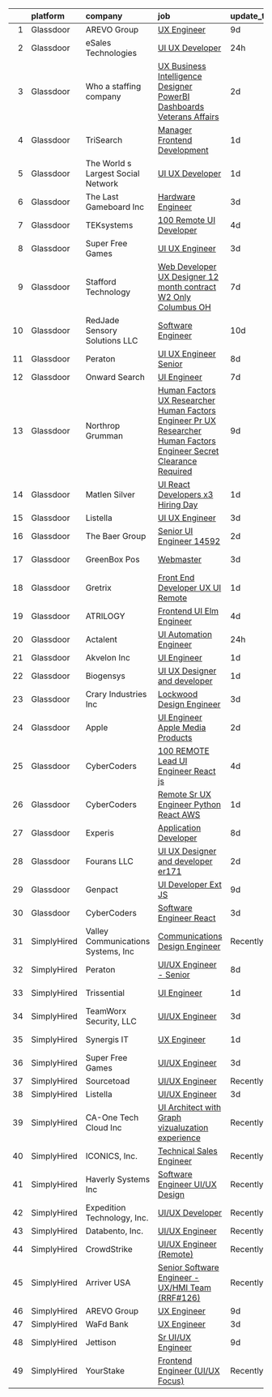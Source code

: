 

|    | platform    | company                            | job                                                                                                                                                                                                                                                                                                                                                                                                                                                                                                                                                                                                                                                                                                                                                                                                                                                                                                                                                                                                                                                                                                                                                                                                                                                                                                                                                                                                                                                                                         | update_time   | location             |
|---:|:------------|:-----------------------------------|:--------------------------------------------------------------------------------------------------------------------------------------------------------------------------------------------------------------------------------------------------------------------------------------------------------------------------------------------------------------------------------------------------------------------------------------------------------------------------------------------------------------------------------------------------------------------------------------------------------------------------------------------------------------------------------------------------------------------------------------------------------------------------------------------------------------------------------------------------------------------------------------------------------------------------------------------------------------------------------------------------------------------------------------------------------------------------------------------------------------------------------------------------------------------------------------------------------------------------------------------------------------------------------------------------------------------------------------------------------------------------------------------------------------------------------------------------------------------------------------------|:--------------|:---------------------|
|  1 | Glassdoor   | AREVO Group                        | [UX Engineer](https://www.glassdoor.com/partner/jobListing.htm?pos=103&ao=1110586&s=58&guid=00000181999faf73a72330ab7b1247f5&src=GD_JOB_AD&t=SR&vt=w&ea=1&cs=1_b5d5c941&cb=1656139788703&jobListingId=1007942179301&cpc=C63BD00756FD6F58&jrtk=3-0-1g6cpvc2mi6jg801-1g6cpvc37k268800-f54751631b2a6e8b--6NYlbfkN0BCLW45RZuRc772PykXY_iXs7CHdsEvuP3whbuRYvlLzUPBgski3_CRPHCklom68Ot8O373uMJRXjLHdOCPclxCsYJ6ld-PH4Hmj6Ckbi-1kcJ5ZtE6fDqfA79egWfNAmjiOhUviGXbirqvNtkCHBG75inozUXc3JMpAM7q4dQ2Vcf-p1PSWfDyn1EIPezATFxNAJwf-UFnMWsBg5xZdR5mFi6dbdm0uoomUkQht55nnp3ACb7nTsEVcPydFCnVMZEbNnVDdT_qaxo_yX7jkWNtkXEGWcIOrlgRPSC1K9lpYu6FAjLc-NZ6KXxxA5MD8wr2utXNi0lrVQdRqqr49DEE3GNZkiEP-7FUrzjs17i01tjRBdqT28J-NOBOIqpSQT2772m2v6BHWFNj2NJppxU7p9MldDxd1WZXzDsIf-4JBDCG3RV4QcELeg5Z5PsIBN2qWW-7OIRhxPm9YGycOmxPfzAJ-rfDG_Oovf1CrCDBxo_YT4vLdkXR)                                                                                                                                                                                                                                                                                                                                                                                                                                                                                                                                                                                                                                                      | 9d            | Remote               |
|  2 | Glassdoor   | eSales Technologies                | [UI   UX Developer](https://www.glassdoor.com/partner/jobListing.htm?pos=127&ao=1136043&s=58&guid=00000181999faf73a72330ab7b1247f5&src=GD_JOB_AD&t=SR&vt=w&cs=1_05eeb314&cb=1656139788706&jobListingId=1007962479991&jrtk=3-0-1g6cpvc2mi6jg801-1g6cpvc37k268800-9c1175c39b6e4d69-)                                                                                                                                                                                                                                                                                                                                                                                                                                                                                                                                                                                                                                                                                                                                                                                                                                                                                                                                                                                                                                                                                                                                                                                                          | 24h           | West Babylon, NY     |
|  3 | Glassdoor   | Who    a staffing company          | [UX Business Intelligence Designer  PowerBI Dashboards    Veterans Affairs](https://www.glassdoor.com/partner/jobListing.htm?pos=114&ao=1110586&s=58&guid=00000181999faf73a72330ab7b1247f5&src=GD_JOB_AD&t=SR&vt=w&ea=1&cs=1_703dcef7&cb=1656139788705&jobListingId=1007957371701&cpc=56C4EA4A1A191A49&jrtk=3-0-1g6cpvc2mi6jg801-1g6cpvc37k268800-acb55621a247932b--6NYlbfkN0D8qe4D8speIWsVRs46h0m7IsudPd75aHHMzmLGJRCPyG-QMcvsiuXB6iu7s5abUKo0jjGWnmE987aW6ZMO3r4LdCGmJYSn4tbTK9DkTgkDTU5-wS5OsX2UlY4yfNhQkUXfNNreZNj8NOnLqnzbXXdAmBWUbTZHPRa1DAYDqDO74tasTuMec7s68fTLMX_s5ZSecwxXy1WluFSIiZFhhHJcRzPNd0oudDR7H79QmxavozDK6n1ER51G7hvS1ARv2QtnD6UnNbBwQ4rPUXS7b8Pn1gI8hwXv6IC4UwU2fbkdki13TmQkm3MvZ3AD3jdoTN0uP0qCnbPYdcKEC-LSfDJWl_IeO7tycZSm5E7RV91ZpfF8UgalHbLiYjHyCw3iezu8SgNmrh9uD6rT2bkYl94MhzQ4YWaHXYRBweAdVEeVhPf6jPhmh3XG-yhL1atVBweYsQhQW_p_GRGmcwa6nTA_oFvG7fhgjQhDXHGEr-rviod3S2tCPbjqzNZ4YjPNrIMpq_QwMvVxVNN_21pY0yXL)                                                                                                                                                                                                                                                                                                                                                                                                                                                                                                                                                        | 2d            | Remote               |
|  4 | Glassdoor   | TriSearch                          | [Manager  Frontend Development](https://www.glassdoor.com/partner/jobListing.htm?pos=118&ao=1110586&s=58&guid=00000181999faf73a72330ab7b1247f5&src=GD_JOB_AD&t=SR&vt=w&ea=1&cs=1_fe0cdc3a&cb=1656139788705&jobListingId=1007959858509&cpc=56C4EA4A1A191A49&jrtk=3-0-1g6cpvc2mi6jg801-1g6cpvc37k268800-a1fa50e879d9f896--6NYlbfkN0DJ41dufiW9-_d3VmOZHcpuez4e0Bu4X9T9KlT8_BkKDTCpIQbqk84Vut8YIlTyJcPcAiikoBNzeO8L_b9f6pH6WfJ78LZ2GO_sGllNRrS9F4DHP01o5ZUvE_MxqtKM08toEprh6tUy-vyTBCXNNgRm_0UcriI1g14oYwCyelwx-cW68tqgAqcdNX1H2qZlSeBs6Po_Kf7SHYvbrX3Ls4zjzmSd4Yv1Ll1kgJO83wYDghq21fgNm67MFMTYAT2U4pNT_HFRN0B31Zpcu5XE7g1EPhLqY5NlcfG7UFcAXB9URbliW1pKvzFFR-nliZauqt2X0AkfCxTuVcRCv9HgwsKSiIbLLRM6aoj74PcZ7nqNmLYvw1UOs2RdP8X7TG8KMuAb6YQvVz3hWKAqmU9cgpnLfSX69RPm0JsfsWCV3oukEQh0MKDUc4JjYXDe5cSGSS5Q3GZCpyzeNXAhw8fZfMTFLR_ROXuB7BPMy2mHT8YsHLE8yWB3JzRncsX6NqjpVygSrdtVhdWR02-rnjCdwyC43yVBx7GClQk%3D)                                                                                                                                                                                                                                                                                                                                                                                                                                                                                                                                                                                      | 1d            | Boston, MA           |
|  5 | Glassdoor   | The World s Largest Social Network | [UI UX Developer](https://www.glassdoor.com/partner/jobListing.htm?pos=117&ao=1110586&s=58&guid=00000181999faf73a72330ab7b1247f5&src=GD_JOB_AD&t=SR&vt=w&cs=1_3aa305eb&cb=1656139788705&jobListingId=1007960787071&cpc=6FC5BA77C9A4CD78&jrtk=3-0-1g6cpvc2mi6jg801-1g6cpvc37k268800-5e6791735e55bea7--6NYlbfkN0DSgjPPcnEdvoK3uuxfISLALE6pB1FR7YSHOr_tSg5_QGIhoz_2VqUepdcKLBLI_zSv1E6KEaDrCrmGpuchWb05KZ5bQ3JdIQpOtOJgawt7uok76pdUcYfV6Wng9UVdg__jAb0TZABmZT3KbiGJFG81ubQeG9RZz_Xd25zwzEv-md_99CHaOSBm6J8RmleSUhUjlhqp6QT6fqPqB2XYfQGfIB7mGRNGc4wbGhy7Ady1fqsZMBXKhi8_lXZDpiMnndPGLq84EmxkGcRhQYEOjcfAumS4iglYFM_T0RTN0MhIkpZo61hV6CY84RoAD0uBE0hOVI4KUSvoLcc6c82WhSqG_RXPBdoi6ILaL_CZSWov-dh2wQEgP19vZ1jwseYvT_MMw4VEmg3054l-tGiD1tJPJflCYmBsRmb1ejVWm4vLuWshUCLI2f8e4OhwiMTi9f3vi4cYdTvF2xtJLpQd3FCLe_RlVZNRMroEEB9Xt8iJ4WVOJdZwHu7oOn0-73MR0MxRrSk5KrUakIa-ohzS--5VweNIUNhVPSzAUO_ZYmK0QziJwyorVD1Abcz9tuIsC5QlsTfMMNGHy3xdINClBT64)                                                                                                                                                                                                                                                                                                                                                                                                                                                                                                                                                       | 1d            | San Francisco, CA    |
|  6 | Glassdoor   | The Last Gameboard  Inc            | [Hardware Engineer](https://www.glassdoor.com/partner/jobListing.htm?pos=102&ao=1110586&s=58&guid=00000181999faf73a72330ab7b1247f5&src=GD_JOB_AD&t=SR&vt=w&ea=1&cs=1_2b339028&cb=1656139788703&jobListingId=1007954522624&cpc=5075878B7C32FFAE&jrtk=3-0-1g6cpvc2mi6jg801-1g6cpvc37k268800-bf49d28a02e06eca--6NYlbfkN0BGpP9LFcH8FYrSqdMQ_sbA8n6iz_ssLchivVmj0HhFnJl_cdkapzIYb113VxxHtVYb9EPtdIMbyZFUJOyNk-Tz0KQR0wiydnM4SROfceT7Eb-1AdfGZDwevHydZpNceK3XevnipRPbxT1mkMcbMrdTgDO7duMFOpkdO9juvpON-cb6hWXZEwSfIEYQn60e64wM3qKy3ZAKVijHQtdaBNqQGPz2t7vE4SrWDtxkBs_BI1_2S39xF8YEcTtE4SvV0elhpk9us6DHfALzVmM1D1_66LenZ2JI9cfVxK5mM_3qif1Q1DbrPFmpV2AnZxO0OlNhhJEIFGSigGXNxh2weemVCMU_Txt7GW5Xdqh5OG4YyC0J7jkHY3d0pTqC5q2Cr_UuKTPPLfXu7XxmQerMHIZKoACgSZSjniH1SICQkZy5jS8kUWtFxO9GSFhJlbandNCKVcj6twoWIxfD9KtztVwxbamP5z0htl4XZJgLOw7rWOCUT_i7f5lZyrZA3GwHXBc%3D)                                                                                                                                                                                                                                                                                                                                                                                                                                                                                                                                                                                                                                  | 3d            | Denver, CO           |
|  7 | Glassdoor   | TEKsystems                         | [100  Remote UI Developer](https://www.glassdoor.com/partner/jobListing.htm?pos=116&ao=1110586&s=58&guid=00000181999faf73a72330ab7b1247f5&src=GD_JOB_AD&t=SR&vt=w&cs=1_0fb022ec&cb=1656139788705&jobListingId=1007953178062&cpc=AC285F3A3ECA6BB0&jrtk=3-0-1g6cpvc2mi6jg801-1g6cpvc37k268800-d3956c46580d6977--6NYlbfkN0AuKz8EBO1xHDEL7V2YF9xF3dC_I9B9i-Zw2Jh8clPMK9BxhHDJszxSyW718EipT5P2MyPDlS-4k0k6GEHyNj7NkJW8zZj93Iq-Cx0BoQ0nKgYq-8fHSWfboDjtmjf9AhZS9oM6IrcdNIERSN6UW6E7rEns8ORMnZte4ZYa4j6j8VCywIRfp0A2FKHVQ9AQnRJX3YZWqxLd2evFLYelTHBRpXgoFnYUg3SP7AFCtIwWDc5QkiK9Bn9ntsGhIkYnhVlBStEnpK6ThELpSHCoThy5NMYiTt1YUQ8BIGeUC0ctoqmP1fZEfWYRpDnzAiHzJisUP4Yq5adi6zskTHkteYLLclKjyNhjobi3BdOG8SzCSVz06LKTskD6muygXr-b6Jw4Lvo9W5kpvMmPLz9-zlCYw_djGnR8SFTcJlPUM-p5rT-Tjq_i2Vr79JKwuQrozsv7LDE5y6UGSmyfpiczAuXj5YIG5BqX0LxHVvvgqz8X7Uxs37DQVo8ffpaxIyiQV-67Y6jUb7d6o_pDtTLWlzT4C1OFRSn8M1R4XW8kHCFwtTbh4fVvBNsaf4EJ26IDVMOd1RnT1uJlacuHKkIxG-Qzatjszv2CQR3rUBXdzCsDCEFTK-dpM86LneW0kJBAKtbChZgIkai1rNuYlgvs2weptrPV1_V5o2L5ZyabbFt0TEV7xd_-3G4xXp7USnKh64q04uZfQ4yGFAqKoBYxieEy_7zAYqQbO9XspMZ1OKu8OAdHQjU0T4wci2YFo2KLVpMyuvJ3ddN64f_ZPT7dNlQY0Yj-LXQCaGVgVuOmrK3OdFO0HjaeyPvQxa76jqW1wJiqR1DDcyAJa71HsBW2gZzq25On39ySS7aKq_Oma5oKG8kZ1AcHMn_fGi-jcSVWvSOtnZ1DBCuNH-fTzdHIqL56zq9ZigUVNLBDKlExYzX1F_eoeqQAEufza4GaE9xDSC8%3D)                                                                                                                                                                | 4d            | Atlanta, GA          |
|  8 | Glassdoor   | Super Free Games                   | [UI UX Engineer](https://www.glassdoor.com/partner/jobListing.htm?pos=130&ao=1136043&s=58&guid=00000181999faf73a72330ab7b1247f5&src=GD_JOB_AD&t=SR&vt=w&ea=1&cs=1_81722de4&cb=1656139788706&jobListingId=1007954251191&jrtk=3-0-1g6cpvc2mi6jg801-1g6cpvc37k268800-1991ac47419063c1-)                                                                                                                                                                                                                                                                                                                                                                                                                                                                                                                                                                                                                                                                                                                                                                                                                                                                                                                                                                                                                                                                                                                                                                                                        | 3d            | Remote               |
|  9 | Glassdoor   | Stafford Technology                | [Web Developer UX Designer   12 month contract   W2 Only   Columbus  OH](https://www.glassdoor.com/partner/jobListing.htm?pos=126&ao=1110586&s=58&guid=00000181999faf73a72330ab7b1247f5&src=GD_JOB_AD&t=SR&vt=w&ea=1&cs=1_4f648dfe&cb=1656139788706&jobListingId=1007947347179&cpc=2CAED5C921A5F994&jrtk=3-0-1g6cpvc2mi6jg801-1g6cpvc37k268800-ad225fb9070cb046--6NYlbfkN0Dh8yKYC7BtZqCs9O06EjIceWgqnuO8KhgnlZL1JbrNEHyUzea-VWsO4AwzTdDq9ocuSSmR5orjb0rWfU3ZPzwpzRs3eLVZ1ZHqSlfoeBekfIjeJXTG4uqnCLvRs18qXdKPSiP8Osofw6x0SWwg12xs1q0gTIyDAc0Rtha24pU4Sr292HBQvPbSQK8euQq6z0HkzHjoWNaAqZca2BbYy8BdP9dybJqtVIHOtEseLXqvU4oC-TMkEPskqbrZD91wEDTAck7iarePyL1Vj87TsmffSsTHMVT2opyh8PsxvfmSsFnYCbcbjR9LLFZ65lp_PZhEALIn9P1pBaKEaWL86QCvEuuKJ1qJoxsPoDapDLmf7DqLxrkkDQuUHPSdvtgj5Z1J1lr6WY17Qy7a1eoeFFX0smUsWE1XiVh2oi1jbBHRazcuxvLRRwK72o2Xpq2XC0b1PDK2GI6aQtFsXITrLlOkQ6itwPMfX7cictujVqzpr7S1JkLBVHjoxXuvCh58Dg5xXDpKdNnCzI4mI_31zAAHPMXUdCsnBqS58GaCOA5oFO1sDe5stunwvVE6PoZZoZw%3D)                                                                                                                                                                                                                                                                                                                                                                                                                                                                                                             | 7d            | Remote               |
| 10 | Glassdoor   | RedJade Sensory Solutions  LLC     | [Software Engineer](https://www.glassdoor.com/partner/jobListing.htm?pos=104&ao=1110586&s=58&guid=00000181999faf73a72330ab7b1247f5&src=GD_JOB_AD&t=SR&vt=w&ea=1&cs=1_6a0f5048&cb=1656139788703&jobListingId=1007940012844&cpc=03F67E1B243A1AE3&jrtk=3-0-1g6cpvc2mi6jg801-1g6cpvc37k268800-ebd8988f13aed324--6NYlbfkN0DAwgduWqBP7ymGN-lTADpinz2i-23XbRAyg5ywqS-MDZOH5KRN50EgVrZfwGqx__GYtQ-eHfIM16gOEyyCo3w45I6KzREmUKQpVK5sYiy3z9BXS2GILvgnQUNgmZqmUSEEqPgHORyQDmVZE9COO6aB9beHStZZPZHdZiJ-Kdy_v2GNvhdutA0B1eyQOnvpRbe5e9-KqLtj9RGPEkSrtQdXnGfDpfxZtYJkQv8aV6_6v4sGD7tPHRIwTF__yJdI90rI7k0kWIhneribIORAbLc0mwVxgXvf--1a2BUAlM5n3xOZy7OTN0rfLmEO1HvP1wsk7vAPvho6O-mcK3-g1J5Gxg7uK88L87bSwWF_foFQNBXdUCxyKOUFojka1aaNXWCvZkdB6jB0Y03zmL2RR7I683smsQ6ml4vMAh7caxQgYWJ9_GMrEDpxBCe_WjiQJolBQntw7YqCGoSZWZ9DFMRWZEKeJ3QDrXHNt7k6y-1Fp9DS9XCnYVIFL34IPUWDLbs%3D)                                                                                                                                                                                                                                                                                                                                                                                                                                                                                                                                                                                                                                  | 10d           | Remote               |
| 11 | Glassdoor   | Peraton                            | [UI UX Engineer   Senior](https://www.glassdoor.com/partner/jobListing.htm?pos=107&ao=1110586&s=58&guid=00000181999faf73a72330ab7b1247f5&src=GD_JOB_AD&t=SR&vt=w&cs=1_4817b81e&cb=1656139788703&jobListingId=1007945587156&cpc=56C4EA4A1A191A49&jrtk=3-0-1g6cpvc2mi6jg801-1g6cpvc37k268800-b3b12cbbf5df54ba--6NYlbfkN0Cx7R8OmodZU4Ze4hnUhR0Myw3_voyDLMHXumN7ynSuTrXceT3foN28OOGtcbbQ_76rWAv0VeuF0OLMv9U30nE_PGWKGg2oNOCAS_vwwSb0Umxfnp0fFyStGdsbdPYI_mb1QgmHgW4UM3bg75cUUXEbYaljH21qzvUVzVnKwk4dTCCqdEuG0g3Scbi4pGzZlOBIzyVEfMowVCfhDAeMGtm0D-GUhUQHh_dcpcpbxZu9LvGdagbv_z-9iWpG8BqNJYJF40hQpqPNf8yEKpnrEAthtcYW676Nqb9asY-IukdPBMKnB-Pc1dNzVgY3Av_BXm-_yF9VfpvueGJMpXEnrU8I3WdePh6o0SKlMOGTtpI-ptM_eSioIInboVQA6v3rulcjg-lIrlwncdWvqnWVk6wxyDqu2rgnq-MKmoWVSrkLV2u1TEhDIprY7xZ-wvmOkSr4CANVl7eTQ6TwEjncHaiZ4D06AEGgLcs0GII_HG_U7tT_6eZitlPufGejqdGAcY9MxeE_tTu41S0rkil2_nXp-j4_PV4gecA8jO0Rr1ZyjiqL9vUgS5yiBFTVfP83lq-WAyGydnfMMxs8OwXB5-OnzgNoIWOO5a2wuseS1u9VTHm2n2YRkTLEvGENrHxwp1XBrILP0kay9VMzdu-xhqcv3R8peVCQWNp0pUwFh2YqdVYosXsdZpMGIpHSI1Uqcj9sKjktJrzyCOx3h3_yXCeP3FNg0TkJBt0AhJz0ejqXMwuh_VlmJX5mjqs0hjg61Y0-rF3SfCfisIzfwVQZyCrSQ2T3EzDyNqZXsk8HA8IVoZSZBxifJpVJKM2whqttY_Aoaqge8ypGKiRokrtH5JU7nv0VQEJ-Ohpe3yZ7PKmRTUoJinJDeo0yzbR17_hDqoblspKdSEaf1XuJtvYko452GmGq1wPS8wSHGPRlhvJNsjJEFPzvTAmBDsXvVgNUvHvZeqKZlxmtwHHH90_HQTHwB8N9o3LvK_M7Z2M6N_gE7aaQFpvgBUXHgVSw_Tva9qMGg0F3m_6feH3UGHstuaCWWZkl_gLefPTDzVazvpRVd0g6X1ae0mZwlza-kPzOXXDgXN76duT9HPedaNbbr8-kjvAI1THVg44%3D) | 8d            | Chantilly, VA        |
| 12 | Glassdoor   | Onward Search                      | [UI Engineer](https://www.glassdoor.com/partner/jobListing.htm?pos=113&ao=1110586&s=58&guid=00000181999faf73a72330ab7b1247f5&src=GD_JOB_AD&t=SR&vt=w&ea=1&cs=1_c642e7b5&cb=1656139788705&jobListingId=1007946854771&cpc=0FE1F5EA2BC84A01&jrtk=3-0-1g6cpvc2mi6jg801-1g6cpvc37k268800-5fa01e1ebd6f0cf1--6NYlbfkN0B7YoEZZ2QAGDyEGGmBPAUWSHc1Mt3sMCn9FehKcWA3w5p4dGJxWifpoAJCu3xk6ZhsDfYtr4NNs_B8oMw7smWQNUE3uIJC2h3n00cs1kIP5XBHjDRdA87-ly0WsFmMExPmPsOyc5a6A9GqhoWcyQXQZIBLP5pYvNheJixunOrDT8MdJ2j3nb6CZe8BYBiCNUkyJhLf6o3nWv0V4cTcqTP2rBXh8U7gv5jbGz8eFHi8bnAneo1-jeMGg8v8dsHaaOVaCH0GC1_du8C5w1v_zW5J7Qup4i4lms6mTAGjZXF8H6axzG_PcX3HS2EFYR1Tg7tUoTx4KYV_9zANJtQLWJxjgZyfLGA12SU6QIEgzqwW1TseLBFVzS2VSC8uhwUAtbgBiRsa7xM5mVRTzvl9apYWIC-EywopLHNB4t26vEvzjazWD6mvR9sVYasm1MazuV6d9mCL4FAFc3JNIyxv9CK6itLD-iacfQr3brUnmSM_v593--dl8b7sem6Jv1Kraf1lpfwwbOi3Z6AvJZio1UkuRT-JvZ_gvwpJ2zuQIeKfBZfTUFOMK3auheqYUwVgbIpG-1ODKYUSnhfKi78Y-LL_MJDXaGwz0pEAKFvElYwQA9wpwffftFS7LQdqVmxq26xNdi3zqFzFymlZdaURIAVQDPB0Ajo7g7TEUDPm4ro7UmZJueEmivfZs2XM9hBFn770RR3ErIkDEL3Q0h102SqV1fHakv-LkiSAloeu_tnLHBZaI6dwaJe8Rd-zbWH1POkaWecLL3eJWpnezcRYQiGF8xM4o4AkpzrQYReVIQrcTFDKDM9sjl8Ys52u9ecwrYkbG5Ci3CKm47y8T-iYHD2eGnBz5-1NjZ7UOQKVOf1CNVlv035qtxKDHfPPztMt4A9g3T6CQC--xu2pj018Am6EwOdZbyPtMxhzLELF0_BcuEZkduJUnlfj4gB6IccNx_1pgsibCb-CZWyjbuE7qCt2vDXEAk9O7ksZ2w5I7WM2OdKyc_qabzf7)                                                                                                                      | 7d            | Novato, CA           |
| 13 | Glassdoor   | Northrop Grumman                   | [Human Factors UX Researcher Human Factors Engineer Pr  UX Researcher  Human Factors Engineer   Secret Clearance Required](https://www.glassdoor.com/partner/jobListing.htm?pos=106&ao=1110586&s=58&guid=00000181999faf73a72330ab7b1247f5&src=GD_JOB_AD&t=SR&vt=w&cs=1_86150477&cb=1656139788703&jobListingId=1007942616692&cpc=C891152315FA1AD8&jrtk=3-0-1g6cpvc2mi6jg801-1g6cpvc37k268800-721d2e0f1317ecde--6NYlbfkN0DPf8Tf_oakpB62WadId2dzQiWExtALTi0lpCM--zHBL1trAzPQuAwgyDf_-NiZch1TyInWfYoN3MkdLf5djz_0mKXbI0vVGkmhzoHHtO-E6pWK8oavNt_T5Alb3A_Rpmvn39Q1YwNp8OMI4RWKB2z0TIVyQhIPlanjorSXWzmROsBBJFu2DqDS9-fKA688ZJ2FTDc-7oLqD0qa41jFE-uoVE2bfLjOL3XbIATjSHj4-H2aoXn3Hx7dfWI9szgvmmQLBfKzruGHnA_OmMuLypiregahixxPDpwxSSl2MSXji5pccoCmmkd3OiZW2B4ahhoaUJh245cyel18On0aHSDrPV9lPfLXHo2g7Ox_IwWS2y82SqMA4mc66x9lTTG03ueKbuYSbx1Y6hCrwi3zr1pRw366fU4NGdt891_PiLwjnaRBJtPHr93HeOm7BIUX3MbjvH3sNxehlDJLvMzRK7rl1mJlJUQCGGKQUBvCqJU8T2HN5av3AfMuwXkAvZOjlKOA-pDCiu7wiiFl9NBvOomjtshlDWukgJhlyE-uZBCdEz0hnIX5KZ2EbPdU5tTkCbFYFbgXfrJwkCqtkj0_RNA-S5UFLQG6LU4yOeoebuk1UlRT5AfXHYIZrwnXBjsEbd5hDjqkTaQH5gBV-t6SzY1hiKv3RFM39K_pLrR9fje5HqOQ9dVblBbOynVDCoc4E8YInec8_fIs35lQopow0L9W-dxXjuWElnWvUQuC_4aVAuhnS7xOdOzaBGFZU9ypp8JXDeD-Dz_80_5OPMN3LaBYUxPuh1G8wMk_YvYAXTIPmOOXyk9IczzGXq2wjXHwUw5v9bUXT0Wc5diNYvUKKOnnzBSwqCjCe2Wg-yTNx0e3HQiaRI9Ik1b9Q0GtO0f-4I5WDhYiYxqfsknDYiHDlmcPWFwDIudj_5z0ab8yVThcYVGGFYNYz0l4mdkx2kVZ_SDUiFSnl6g9JA%3D%3D)                                                  | 9d            | Colorado Springs, CO |
| 14 | Glassdoor   | Matlen Silver                      | [UI React Developers x3  Hiring Day ](https://www.glassdoor.com/partner/jobListing.htm?pos=125&ao=1110586&s=58&guid=00000181999faf73a72330ab7b1247f5&src=GD_JOB_AD&t=SR&vt=w&ea=1&cs=1_a4bc4a88&cb=1656139788706&jobListingId=1007960203218&cpc=F41FEAB56D215062&jrtk=3-0-1g6cpvc2mi6jg801-1g6cpvc37k268800-1713322fb1d40ac2--6NYlbfkN0ADTliTSg4K3aDxe8vkHVVj5ml6bx8ND6Ab8oliGx3AtQak9O875La2bFZ7Jqdg5u0J0QlsCl-d1KAlSwWtDHD2PbK65uGdRtZKAuNQdvIe-LS4xyd5cOMPbYRr9X4xhINMVFIgxdiGByvX4NGWyJhrXqbFTj9gO266TkjHsJL-KZViUjLvA9ADds2rfkEC9nO7zVLoAgXkPtFczXYxb4qTaF1ZQVQ22plVoToyaJuy00ShpTpG3ZDJEcobDWOhp78aGfXpnLg_j9xDDI7P9BeHRQ6Z1YGPJApUOfF_BAJY7QidtaJomyI8Bg_sjAFFWZGtmlY1kRdMopRoWWPtIUVZvWvTOeHn8BitJ3PT8aU5Hxbg5qgsuwsGxcgKu3rNvC3KuH_1Ia2CTmR-nejxAsg83f1ShL5T8lOM1lJqV1hlOQ26gsg9XGIiXecpoWGeFWxGCykvBI_iRKV_Qo5M1U2CjfVbYgsFfrTpwhsVwKxHDA%3D%3D)                                                                                                                                                                                                                                                                                                                                                                                                                                                                                                                                                                                                                                  | 1d            | Jersey City, NJ      |
| 15 | Glassdoor   | Listella                           | [UI UX Engineer](https://www.glassdoor.com/partner/jobListing.htm?pos=129&ao=1136043&s=58&guid=00000181999faf73a72330ab7b1247f5&src=GD_JOB_AD&t=SR&vt=w&ea=1&cs=1_037b6066&cb=1656139788706&jobListingId=1007954100291&jrtk=3-0-1g6cpvc2mi6jg801-1g6cpvc37k268800-451c47ae134496f4-)                                                                                                                                                                                                                                                                                                                                                                                                                                                                                                                                                                                                                                                                                                                                                                                                                                                                                                                                                                                                                                                                                                                                                                                                        | 3d            | Remote               |
| 16 | Glassdoor   | The Baer Group                     | [Senior UI Engineer  14592 ](https://www.glassdoor.com/partner/jobListing.htm?pos=115&ao=1110586&s=58&guid=00000181999faf73a72330ab7b1247f5&src=GD_JOB_AD&t=SR&vt=w&ea=1&cs=1_bb17b30d&cb=1656139788705&jobListingId=1007957144122&cpc=84DBBAA61F05C438&jrtk=3-0-1g6cpvc2mi6jg801-1g6cpvc37k268800-a9eab81796000950--6NYlbfkN0Bt5MV-4xXS8zaIXZMKz7C0LI8b87Ny-sAw4rWOw86c5Y8QIxS30JBMF8PH07VTg94dRsPfIQJB9VwLyfjBQ0WV6g4E8xEJHzYPQhvCwLfT6bGCnVbr1_hJqi1nbE67BBDPOr3qu6Gwr9vozo2RSfj5uCLFnCDRaqua3Ew2V6j-W6BVLC-BAfD9UEXCGXhYc1mDsQvIJ4zSMSnfTrg0Au_rXMzg10iIDEC5oQd_t8Zlku8wYMWpGu7L6vPnqeRIXQTwiX4BH9ZRzO60F5KNCDlm-EqA8gojh_dKnPEsa9iW020xn5QO1vQBIrj1dmXSQf9VvmBwZ2kgVoWEs0cTZ7862H6yrmKey-Sy6THz6G8bAoWMdFDrxfODU2_Ph43gtYVRRICaaOFVSKq5F6342cqCWOkPVlcnxC8xBGBqtqtUuVbzh3BLvDIvYtoN_tMMhDi5mQOMx-3GEZtvsJgPyCClXzsXRa0yRInQKqL_Dq_OSUh8_ouwyVGwWIIvbBaLFYCFiJV0-4WlZA%3D%3D)                                                                                                                                                                                                                                                                                                                                                                                                                                                                                                                                                                                                           | 2d            | Bellevue, WA         |
| 17 | Glassdoor   | GreenBox Pos                       | [Webmaster](https://www.glassdoor.com/partner/jobListing.htm?pos=105&ao=1110586&s=58&guid=00000181999faf73a72330ab7b1247f5&src=GD_JOB_AD&t=SR&vt=w&ea=1&cs=1_9110a7fc&cb=1656139788704&jobListingId=1007955756107&cpc=3E251C7E648E8D76&jrtk=3-0-1g6cpvc2mi6jg801-1g6cpvc37k268800-a2da692f11462334--6NYlbfkN0BHIfC1zsKGIu0R3teaIu8liT7fbRNLaQeDQfcPJweUK7RAcvx5cHrvpMXX9bQFKi5nUuxlA1xRAwNNN9UTlKJwFRfFD7iCXEYIuG3PleknMw9OAaRA6MG3lCp6-JPv0Xwz7KHbZwn2Dc3b3R3cN7ir_k-2aCOh_8HiC1HJw_WqgI8mOKzZF5BrpRqeFEz0GwaiD88gCA07M3XkJvncXjKZvz80S_knh7ofpBHamIhoYC_KI3krCvFYkEPLU8MMsoLtI8LRaPB2h_ylQyVKBRe2MxUvxbSBd6B4ZkDyUkPWugj4KmOvCBmIwpqOtdAN2bCM-EUVzkGz2OLYgAj7vgWn5wTBleuvyK1uevo1XDCRiRAXRq0ED7l6n4Zj2rYFiHRYqhsxjdAOB0uWDjb9B2JIWx1urctxmoCtNX1UEUfA8YDqn-wYpY8W0_jYM-rdtFRc6Esuoe1UjmNrUQ11dQHOhsH3Am17jtbOcaAva-7OKc81liDaF3xu3If_2wId47SMchxwEpE8mw%3D%3D)                                                                                                                                                                                                                                                                                                                                                                                                                                                                                                                                                                                                                            | 3d            | San Diego, CA        |
| 18 | Glassdoor   | Gretrix                            | [Front End Developer  UX UI   Remote ](https://www.glassdoor.com/partner/jobListing.htm?pos=128&ao=1136043&s=58&guid=00000181999faf73a72330ab7b1247f5&src=GD_JOB_AD&t=SR&vt=w&ea=1&cs=1_00497007&cb=1656139788706&jobListingId=1007960324853&jrtk=3-0-1g6cpvc2mi6jg801-1g6cpvc37k268800-78c18ce8e2e31c6f-)                                                                                                                                                                                                                                                                                                                                                                                                                                                                                                                                                                                                                                                                                                                                                                                                                                                                                                                                                                                                                                                                                                                                                                                  | 1d            | Remote               |
| 19 | Glassdoor   | ATRILOGY                           | [Frontend   UI Elm Engineer](https://www.glassdoor.com/partner/jobListing.htm?pos=111&ao=1110586&s=58&guid=00000181999faf73a72330ab7b1247f5&src=GD_JOB_AD&t=SR&vt=w&ea=1&cs=1_3fc2e6a5&cb=1656139788704&jobListingId=1007951974151&cpc=A65DF3A704A48F9B&jrtk=3-0-1g6cpvc2mi6jg801-1g6cpvc37k268800-68a92fa90fcbb848--6NYlbfkN0Coaqwr41TC2LgejnR7Utnytr6GYvK_E0y3WIq7ZdLRae9o-QpJIESlqP3qGLJFeU5dqe6N4gMCbDR-n3pXvhT98Mgxod8UQAAqLWEQreMdixZW2B1RD6nfE-sLKercspbsywCsncoq0A22johr5wHrPfrvYirmkD7Z-IhZUBpg9n0XvkQQuqYKp6cIBLnCcSx8OW9pp0LX3cPQGjNW490pwhEdMd5yD35OjetIgYOgo34PkRNJkWKZQJc0mTPnD5mglkG7H-98ce4-cLndGpQ4pTuRFmnS0nIVMS_gP1krLHPPl0UXXOUvmnJwl_PWCOCbyKTKCs-qMyQaDECh7cKRtK7vwV4DAOMOhBhqXAqy93wNhnSpRN3L7di7B0INKALm97L0TkMuBrScObxOmo4bJi0SLJOagYG3pCrUNlYalydtLLZy-S5C_gmCNX0xkb7vlA1ut9oec42mIMgIyfWD907HIz-_buCtv7ffSULuXoyukXee-58Ko-aEpUF63PFkInqrSCgVBw%3D%3D)                                                                                                                                                                                                                                                                                                                                                                                                                                                                                                                                                                                                           | 4d            | Remote               |
| 20 | Glassdoor   | Actalent                           | [UI Automation Engineer](https://www.glassdoor.com/partner/jobListing.htm?pos=121&ao=1110586&s=58&guid=00000181999faf73a72330ab7b1247f5&src=GD_JOB_AD&t=SR&vt=w&ea=1&cs=1_a78365d7&cb=1656139788706&jobListingId=1007962498278&cpc=6FC5BA77C9A4CD78&jrtk=3-0-1g6cpvc2mi6jg801-1g6cpvc37k268800-7118b0d5e5bb314d--6NYlbfkN0ChYVx_I3yfZ_JDY3EFoivtqvi_stwnZ_kRt8Dowt_l_d1ydueao4NE-oUleRJ4yhiq1pgcfWZEWPvJoamdXp4lKrHzuLYE6lTLDGbCDp1AnM2XKgwRCN8KzMoGzUzcbNxglQxYOP59BRmTVXVx2UwUku7gJEt6HcSWmx-gqO0KvqkMv2N49ILlMnwSGQtRTzo4TYusiD96TmvNcFxrZCEyDitCSDvdwLrEPq-KwQ2EoinRmIHD0K_c04rmoL6msd8FAZoQomWUl4AqwdglCWqZ-0U4NL-2YOTVSOvYn0-pQlh_XUDqV7EjlE0FZNjNUOk6QVshsTECJkM4S_-BzNonoBLKTDo_MuWz20QwcnbpWZ3K4JiKdqUDQHmnytcAtHyiPdjhjkwkcp2-VEyl5-flRBAQjueFHjYlS-AOIrwkXjD3Wbl0u64sMCSCbqYUx8s7YQzDk2Vn4LcIdBPDbdweglLPJsKBHSYKFE9dO-gZvn4H5cGcMxWkIHStk-7niHM1VNrCzo2mMq0cVG6vIBW2Qkx3MFdgnYPPasXl5eg_kJ5t4A0m_4Mf8_D0Kj0f1QQfzI_-Cv8WnuJ_J0lWIUYBWX50YPgW-aRGYjC4jsin1iv0O611vpbDGaNmcvibxhEKW-ySn4ZIEAj8_ZLmYF6fXogUQYYqXGfXB_63_dxPhdFgprYjUpkPQP60U1X-XlVjsBZpgloo_yb41WXnvGthMvRzkfIZUg_Zcc98AfJIb-s5vh7IDC5NJacp9d0ANznAwMKvVXYCIukP7Cqc5iyukhGpuuiIsxIA93BkLzrlgfjugJRh-fVU2pdeNbMXi30icyc9I6FH-xksTuho-RnouYWEuFSHmiQEm8ZKFMNapEqPB_rlUc7e9Ezf_XDRomxL79z0wh0nEmaRSCFOhxIIZt7bEGGiuUdZb_95zEao0FhtnidRPxi-_SmiWljS2ke7xZDWhCYngZ9zW0V-f91jcWBGOkfErCsdiEmIqG7j_Q%3D%3D)                                                                                                               | 24h           | Seattle, WA          |
| 21 | Glassdoor   | Akvelon  Inc                       | [UI Engineer](https://www.glassdoor.com/partner/jobListing.htm?pos=108&ao=1110586&s=58&guid=00000181999faf73a72330ab7b1247f5&src=GD_JOB_AD&t=SR&vt=w&ea=1&cs=1_be4edb49&cb=1656139788704&jobListingId=1007960259212&cpc=BAEB662971763A76&jrtk=3-0-1g6cpvc2mi6jg801-1g6cpvc37k268800-0981bcddb94b184e--6NYlbfkN0BedaSJ74Gjs1g2m8qO5X9JEW7GLVUAx6MMatG1vm1iFVLNiTBPRd8hr9ivCSpY-YW8SaUQPmy7mU4qbEDhfBxC4hS2lOupzHrsygZszcD9jJA0OmK1SobszIzYr3aVvLMOgJoT_IorkqOR4X1a2LtyfKAJ_hX_N0xm0PoUgcvk3L_nt1aad4ZCsCsof4lesM8Ur3U3b4du0O9Q3xLoWlhuHFkAu-suM6q4PHzQCYH5qEOq2DIoFe5_6vmLY3s7NxSZlbtnTvpPq-0QHSBbCmyUd0lSO8g0buk3TKRsE4mM9gtbxVIRX3D9glIjYuKjyQDkfQkkw11VWxCu7WYOa2-IDLmsFMIdTYyGgmktrODjZPMePnX1wUVrwzv6javn4p-ClpXY8CrcNAxE72tzCc8PEWY_ZR5HbpGrB53zzgMN7OcmMpsA1lDkopPsFAprC6s4Qp3h4K9VM0wwCq3DFGg6Cp7q0Ky6g2xq7Kqva3J_2ccxgO9SCclvtqnvnqWTSSgGPF7WF082zaLokO5E1yuD)                                                                                                                                                                                                                                                                                                                                                                                                                                                                                                                                                                                                                      | 1d            | Remote               |
| 22 | Glassdoor   | Biogensys                          | [UI UX Designer and developer](https://www.glassdoor.com/partner/jobListing.htm?pos=122&ao=1110586&s=58&guid=00000181999faf73a72330ab7b1247f5&src=GD_JOB_AD&t=SR&vt=w&ea=1&cs=1_fc2339d3&cb=1656139788706&jobListingId=1007959179383&cpc=AC285F3A3ECA6BB0&jrtk=3-0-1g6cpvc2mi6jg801-1g6cpvc37k268800-03fdf95fe59b52af--6NYlbfkN0ALcONX9zP3vzsQVyXitmxRLy8VCeRuNMOvRPshq8lKaH6v3p3LVJfTTZzCjMRNFpb9JKIiw3EMl9vaTy_hb68u6vBYeejMfr7mXpRWnxYHEA-W_uNRuh3BuoLX4Fb8B7TQ8kqKHonYsx8ToCEPoJqzLfvFraWHW0L9oDp9XbgYCdfu91PeZtNxrrbcs5g1-ajea4CtwjuhEooHZ-F6Av5WXnS2gks_0sW4p_KdMgCC0GeqS2YubSpyym82mhl4Gx9rYyCtuRv0RmvVQTmMBOe2tjp6vii1Mm5lzcZHFaaISRyrSpOEB2NxJgcSytEYEA1iW3nD5rLVXjBPrfxd_FvyJMsceiSs3hFd2R2johiLXSst3E5L8Q6LXdYfaprz9Z4hs1DC6rNzC9bUVedoK6ddpeuKImVUWYNNf59lzlZbdAOc7rW1T3DH-BQ-1A8OkJtlgDQUXhEMFUTb6zp86yMEKW3yroUNw-WcZ_33kE6sd4Meq23OFRwwxd93Fn8eisTW8CZgjcDxWg%3D%3D)                                                                                                                                                                                                                                                                                                                                                                                                                                                                                                                                                                                                         | 1d            | Phoenix, AZ          |
| 23 | Glassdoor   | Crary Industries  Inc              | [Lockwood Design Engineer](https://www.glassdoor.com/partner/jobListing.htm?pos=101&ao=1110586&s=58&guid=00000181999faf73a72330ab7b1247f5&src=GD_JOB_AD&t=SR&vt=w&ea=1&cs=1_8e0cd5eb&cb=1656139788703&jobListingId=1007954759314&cpc=3DB2029097D57E23&jrtk=3-0-1g6cpvc2mi6jg801-1g6cpvc37k268800-b04df847eabbfbac--6NYlbfkN0BZXPBYoVZt2x2RqoJGUttoEj6wngG6cqZ0Ew1EB9qgHq1kYLtroFPmUSagXF-C2MlWf-AmqZrjfwKbnxonx7hIlD1hqVfHS05CeDi-CCHo4bbWc3-iZdbtjxbKcnM6QfLafLm8ItIXwuC9fRNmyC3clYHIRrSSp-pXd-Ic77C1DINDXBVh-F5V4H0fbbqhOko5Bl2VgG3iABSjEvJKqtHRepF76KVG8rY3xxLEfeH-ttOv8fIiYgtlstfVGHorKbCvne3hBUrEtEgs-Bu28ayHJjxnO87R_KIXCxqTCCTC5ac90iTDzQAWg2l5O5ArpDI1XIa61IPDxetZ8oUn36fKtNuacoidv5oeALwH7bPlnCrkc0QNSD33u_C6BIqppp1ayzw0S1dzx9fX6XPL3t9FsbmF9IStWEEYfuCL3kIgjANux4TLHPLqUa1CC_5Fmy75Qac-d_NqEBYERSsvki0ySEhJ6ERhhz04KeAWI471ZIav1rkaxQ2Zn0j3gn_QHtHtPmj0f1OMsg%3D%3D)                                                                                                                                                                                                                                                                                                                                                                                                                                                                                                                                                                                                             | 3d            | West Fargo, ND       |
| 24 | Glassdoor   | Apple                              | [UI Engineer  Apple Media Products](https://www.glassdoor.com/partner/jobListing.htm?pos=110&ao=1110586&s=58&guid=00000181999faf73a72330ab7b1247f5&src=GD_JOB_AD&t=SR&vt=w&cs=1_645477a2&cb=1656139788704&jobListingId=1007958038015&cpc=F41FEAB56D215062&jrtk=3-0-1g6cpvc2mi6jg801-1g6cpvc37k268800-8a0b664032cadb1c--6NYlbfkN0BvKrLyj5gPmtZO9T8euul8TCxuuKNOtzRJOomxnwSEodTz2Bc-sPZlFpP0h5lDivovpfvqOxTLWHU9I2qb_-gDvf3LctaM9XozobUmQRjXF6f63jcxG5I8xS-venhMX2NcyikjYLIjvJ4YI5wvFezBQX45jEeeXmzpKsAxdR7CIeGEZKmHBCsbM4GE6Qu-X2tSdhP9TGHWYfbokbsBrEhwQiyV_f8ng0urFShuPilXcekEep8gloS_Ho1KIliTrUY6Nge9cBjdmwS8IDANOf2LDDxXSOOsqOB_rv4SXSjEXvlnQuaCufCGoX_zXXNaeQQYtDAFJUxVoUE71J9LD5HNY8SPZ4QXRoYzBP0Opwx1PX4HH0DGTJxPUNyIKS6LEEYGoNufJQUc6yax3w68vHrxHYRGSCXBBeRLBDuu7sW55zn1TLjfvGRuNe1iPm4DO1YBzcA50oKD-HLV5Sb1lq1QV7DGaNv-o1kQ-uo2Z1WyE-pLLs9wf0hHVcZy8Iv1t8GHNr1krSKNBaLVzpGz47KM4kyT2C3z5ocGlZZgeWXeT90bNPopx7EzK6ANrpkADfxkfGYbcctBXvwHHFrEAGT2v3tgqFBsRYkaqRS16as2x-HEMCS5_cUYcs_vkEFQdVk-Wz5ovqtv_j0H2dxX9hNaca36Km6qfIzi8-_CaoPYzhBMEmf94wVXEDEtiUTp-eLJKORiCd2OcGeYnAH10pu1eCA2pGak4RCPI6H-_Z3KdTlL3XIZ4C9A0E5jLt-kLyhkuQBraCJ4JU1RYeBTzhJGj26v7n-eynv1xvlUlAVKr7XxIHZsYeZQCpsGoP3J9SmoLvq1kT9FPUPYcr7EAFaYaNqO_0cWbHrJxEGFv59kRQ0EoIoVHj8LDB5kI9ciuPL9VDXTOqPbSuJO8Y8nINs72MpGsmZawp_zKfHSd5q7ZkM5hbSfNUvjtLNPi2Esytlsv9bmxdSA_Gg1CI1wLbcN)                                                                                                                                     | 2d            | New York, NY         |
| 25 | Glassdoor   | CyberCoders                        | [100  REMOTE   Lead UI Engineer React js ](https://www.glassdoor.com/partner/jobListing.htm?pos=119&ao=1110586&s=58&guid=00000181999faf73a72330ab7b1247f5&src=GD_JOB_AD&t=SR&vt=w&ea=1&cs=1_ef69639a&cb=1656139788705&jobListingId=1007951482859&cpc=47CFDC01B3F81FAC&jrtk=3-0-1g6cpvc2mi6jg801-1g6cpvc37k268800-e9ed8daa5c2450b5--6NYlbfkN0CpFJQzrgRR8WqXWK1qKKEqALWJw739KlKqr2H-MSI4eoBlI4EFrmor2FYZMP3muM02F11t3FVaQLo8lr-HSABWaSb9-Dea0oQqZ0CqYXpC4EFQ0fwA8bE9xg_RjW_uga0vHDs7SiJPPsSkEeZoRStERTzFqxj2B0YfcWvbeXOPM5Ivk2vxbtIy_hW3WLQH68Hb-CJkRhn-GR6KZEPLOjD2_pFXrRaQSQ2PxzN1eTmW74AnJlO1HZDudJdhfsNXLVtjdmFbqinywjzKty9_h-rUpvwsjXI10z6pdoUCLd22wtQ18sf2IK1FJ_frDcwX6nQQH29y3U6dXbgd2ZO5u5lAAuPZ5T87Rl1Wdkj0MzqAq9cyv9FA962Cn-g9UCon_Mror9eDo78la5RtoLz6vZrX9hIB-WNp5_fk0Gi-YPho8Nzqd0rlHVij5eL5K2nokJvCwnEGHVxc9HOU-x3ztxF_ODewDJKNBOBwrAXZLldpFflsfgH39AlZkVLTDzjk-qT-4ATDbEbAJwGNQWNy3w1aiVZYWC536KOWw9nlLlMoLkYv9HDoGSp9uyleb_ugqsUWwCNT0Z2jWPzaVwLsq_BW2bySykKfQH6Py7LD4uhpJ2g_EcmoQqUTcGisp-rIhYItB5J5JtpUqeJMo6S-91TjmPFu-r5YN3Df_9-Xm7XAZRadh49CtDU33IcgSyVhl4Hwn5H3va8xPEJ5cKDRcxVxyAZMuXyeXpgIuZooVtY1Xx7wJm2XRAvQSWlDM97FDipjfAdSLP7BFDDPJxHQSZSgh0TeXSb2mUaMDLvQba03c5637u02XG6tVrjSbLN-JsFpRm6llBM7utRTOcl_u0oIa8LM2n5VmVd1abKWbu-a0tqBStWuhaMtDUIqJOHhEN97uHcQAUDKNUqx6IOCUWzORlcF-G4W5Mqf_4kv4LPWshV5PPteNehBg922PVwiPAqjVfqwZuXSModHCl7jE_un_moURvADYZ3Tpxcq4nDu0g%3D%3D)                                                                                             | 4d            | Orlando, FL          |
| 26 | Glassdoor   | CyberCoders                        | [Remote  Sr  UX Engineer  Python  React  AWS](https://www.glassdoor.com/partner/jobListing.htm?pos=120&ao=1110586&s=58&guid=00000181999faf73a72330ab7b1247f5&src=GD_JOB_AD&t=SR&vt=w&ea=1&cs=1_b3b692d9&cb=1656139788706&jobListingId=1007959229766&cpc=47CFDC01B3F81FAC&jrtk=3-0-1g6cpvc2mi6jg801-1g6cpvc37k268800-f8624a50a3dda92d--6NYlbfkN0CpFJQzrgRR8WqXWK1qKKEqALWJw739KlKqr2H-MSI4eoBlI4EFrmor2FYZMP3muM02pn49ktwmwRRlmlhWiDFcrjgVA1Lwdnv04X9sTIy8HRg1le8P4XlPB6vSKer5oHa4qKoA0yV1ewbmLYA0X6jaQK2v5pyd7zaSgCmGSjrZSNkyWeal8ZkZygj_A9EUy-zsMupBeUmYfZDHO3o5XEMWPbG9wZhmqBmtcP-Wl2Sp8IDoFdAWGjZObeNvWfepDk21i20lqQjJPnBd_hVbF79MjDvJjy7fgHRWLoE2Q2w2GouDZWjuO7p2v4me_nXKAkFJW_eELwrbkk9LzS7U9irjh-9H7HqYRn6oe2_ZtODV9jGWBdAEaxBKY3w8BbrQ9cxQHir2j5n5wNGKgs4MzHEflqxm2PLHaJynqtXtOlUmC6yodlL89xcpHOXhhAj8jWNSCVfZoD5N25qKTNOoFKS59Y7wU0OZbu3Kf2qAtEybE_M4hd9HCDmQ5NxUmvtCJLkJ8dPz99srtMl9BQ8dAOJxrHZwlmE-UXvQbMnlAB0UuA74XLLz6h2_2PP7Qnh2Z1Vdh1RaUvR1f6ZV9WtqeB9SEo-TIEHQAfhcasmb-qZ3D_zGlxV9b68PDM4piNe7Bgx_vzK7OQora8GxYQRU5w2n-wCjHJOqYA1shVDq1HZ3QTEqlZPv6tV7hefZXiCVi0H3Nr9y8TVqcncbO6-lLbhHONgbMXiT0cmzAnVJGGF_eO__FHQu6IptoeazBeJZgAVUVlPS8ubZvKPrN4peCJv33gte7W13Ffdf3dFm5ehbuCSKzwsm5xnrBHVuLyF0i4IhXmbZQpdd5w7q0jmmnKC5zZQLvlalAaptbU8L88hDDr-jtc10H_gNvFCd3uWHiOFC2aQt0-NaCbButzRyXbAjRegsXmxBsNh9lJ0Ej4QKSbJX5B6_9V6sTgIaB6Ghhu9LHpkUMbJq1SRq29ghBsgoRBij_0-AxzMS8R_5qUZQhZZen3QItL-ULP953CgAoQ4%3D)                                                                        | 1d            | Denver, CO           |
| 27 | Glassdoor   | Experis                            | [Application Developer](https://www.glassdoor.com/partner/jobListing.htm?pos=112&ao=1110586&s=58&guid=00000181999faf73a72330ab7b1247f5&src=GD_JOB_AD&t=SR&vt=w&ea=1&cs=1_e9b71741&cb=1656139788705&jobListingId=1007945314491&cpc=F7A2269C793D5877&jrtk=3-0-1g6cpvc2mi6jg801-1g6cpvc37k268800-7628c831d70d8ca0--6NYlbfkN0DWDf3A5gbeeAW_iY9GwMRM7FYB9LEmwxvc0ttZO31xV3RG03BDmm8dpyWOU1CaieobGRqEi2jVtE75ijiipAtY5CdGURVlUIyt2gChVpwf2_bAxbPGBpjlXYAcXB6R9vLsU8EJdDDdLD0q2LBHWVOKj2ZT_ZwzmuKcmRcNYuu_PcXhMZejd3cBNFrl3IEiSWY7YHAov7MLk2qxqawsi0uOigc3U8m1qYjBwosJQAY1tYWZDAKvOJ8Z7BLtq4WYubJ9GnYftJaxaxrITvgUfiapbCoakcpD2uRln76RQaA6fG7TJVsxiWUsmDZjArzviepshpI-N4La6LGRFR9HWgwEXn4qtJz4WG3I_XFSxoexF7wmey7SDAatD8mTpDDLU7AtVLhlZQfE0UpVmwO64fvv-9zS9E5uPDzVNwiLPBSLkJnppKByloewHt6P5i7evTVQdCKJKAFPAFKvvvHjn0P_BTQ6YtUL2cL-fQRUhX6K5e65b7DgMxXbFyh07qMpq4piwpJwHsPZJpvAirp0xS-w)                                                                                                                                                                                                                                                                                                                                                                                                                                                                                                                                                                                                            | 8d            | Seattle, WA          |
| 28 | Glassdoor   | Fourans LLC                        | [UI UX Designer and developer er171 ](https://www.glassdoor.com/partner/jobListing.htm?pos=124&ao=1110586&s=58&guid=00000181999faf73a72330ab7b1247f5&src=GD_JOB_AD&t=SR&vt=w&ea=1&cs=1_851fa6e8&cb=1656139788706&jobListingId=1007956973169&cpc=8795CF9063CD573D&jrtk=3-0-1g6cpvc2mi6jg801-1g6cpvc37k268800-10a5ae3d1648b5f3--6NYlbfkN0B550PD24BIy2Hy5mwly5kZV7wFYgZrdY3sACBQOaEATd36NwkIYHxf31zFA6Ear_W8rM2NP62sYWPL7aD5XK4_rUupTu5AK-FRMxkb_xw2kXEdEvmHIOfXohP6mhhnaomHefztNT6N2F5Y2fCElDU1Q-rn25h0rt4z1cYsAx_Ws_A-PYuWVz_Q1L9RsHgBuWUgIbiLbQTd83dyjz2ZXDdjliCl9QcKq7-f24wlmeHhBnwagOfcH96Fhx4_FcMdDTiUU4Fleu-ESEf3ZnwELioilU0lggA_nuBUdc702u61nFvOGJZf0k-HRmnqIYJlbMnAluK2Azz5NF-7rcolj3VS7c5y4pqrqsYZFat5sqKzpEUxWRMVZX1mFkIVmpwc8M2oI0nJVm7m6cAFEF1y7Q4yaIXHQ8nGNwvVsVD5YFyhEtC1EtlbmG4OfDOqxFFJVkvlQRUO5C4qnMMNLQP_73wLANlQokYfSPtkejccU3e_VgC8BJrNkla_vrN3pbcHbCmTIbJhlJ1gIXB_ffqL9tCu)                                                                                                                                                                                                                                                                                                                                                                                                                                                                                                                                                                                              | 2d            | Phoenix, AZ          |
| 29 | Glassdoor   | Genpact                            | [UI Developer  Ext JS ](https://www.glassdoor.com/partner/jobListing.htm?pos=109&ao=1110586&s=58&guid=00000181999faf73a72330ab7b1247f5&src=GD_JOB_AD&t=SR&vt=w&ea=1&cs=1_6f1431c8&cb=1656139788704&jobListingId=1007941859389&cpc=7F6F94E2229B3AB5&jrtk=3-0-1g6cpvc2mi6jg801-1g6cpvc37k268800-595aa0e481220b3b--6NYlbfkN0DaJtr4oGHmmHzyu6tv3H66f-JEres8CRY456IlKwHT4pJ-OX39KHuYqa8Q8GbUa3WJNyypmktarGonWmEEdHX4fkedcqOWn-Dej_iiN026S-IaGSCkoRBcv4xQ8H5J0kaOsPXwpPZTvmnPt2qAb8Vc69q8VL488u6Dia9g13fw3FtDxczQKIArFN-TzDVkxdi8B1IR8_HSXY5U8b-ewPXUUy4XQ5b6pspzb58TMjL38oVpo7V5V4hf0NYHz92DmBkLNFGsy4ocHZLTU5HDilwr796oFxoJP98ZMlXPZaJfdjKlpVouXXrn7I-RbYRykOULT10H_TP15wc6QVkZNX5gIrIJUOOX5VUmJxcbgxoWOstNuIE3t8_r1xAnlq9lm7GWTAhZYS98AGTafdpJ1j6fl7VmpJc2OLh8I8b9pOndFqYkg9JxV_k8hrkXlPiYY0aUc31M8AX3ES-QsQMNH0gkZB0FuTghYwxTRMGkjiN7GX1T_kYulIA6XcyGAzjzphhvrjCiDQ8kFQ%3D%3D)                                                                                                                                                                                                                                                                                                                                                                                                                                                                                                                                                                                                                | 9d            | Remote               |
| 30 | Glassdoor   | CyberCoders                        | [Software Engineer   React](https://www.glassdoor.com/partner/jobListing.htm?pos=123&ao=1110586&s=58&guid=00000181999faf73a72330ab7b1247f5&src=GD_JOB_AD&t=SR&vt=w&ea=1&cs=1_1474ffdc&cb=1656139788706&jobListingId=1007954398210&cpc=6FC5BA77C9A4CD78&jrtk=3-0-1g6cpvc2mi6jg801-1g6cpvc37k268800-178fd705678acaf4--6NYlbfkN0CpFJQzrgRR8WqXWK1qKKEqALWJw739KlKqr2H-MSI4eoBlI4EFrmor2FYZMP3muM0BJvbuKNK-6tVESMZGQHoWkqj8SBzv-XsrwjhyAmz-G6XVLodYy-ysQVovfnzmRPLRbWaHzJVIEI9l8Odj3MZ-I0DxGRcnhahW5b_W3kq8BSMlgPwTWZay___jrvp8gAH_bWfjR8_-noM3WTa2oiFU4RQPRE2bjM-neWjtRvPO7fE8Vvavk5WkwRML-2UFsGVc_drx9r33DgTDMUEJlJIuTB6sEsA3dacYdFoAJl5zvJpUma6_CQd8GqqEI3rlyWD6P75UObVRHoY28ZcTu9-chuYcPptrUjEp3zapBtAgBNVgkuZQCUSd1Ob3357Vz03osKPiW9lKJVM1XwFJQJJgEhgwG8JHyk3kII_WIE0G49eJJzZ_O0RF3N-BuXXvrofzrcfxWj26W4aTwb-JI1dukmvR9UabhUWu0weUnrB7LW_mA3YNAtxwrs_A4hZXOPU3DM_9eiGSe0PyidtWsFGUWfZvTyY3yVq9Zy92T41tQgew2pvEPYh-BSJAQPa9A0ZgK2uvogIYhoWXmNivWI4s8J9J-Q4XLriMA7kiremSSxnxp19IhSenZUmdBRurojcCzITYsueam-_81WtS2ptoepOV3ON13IHJUcqBURujDQFXRAcxeQ3WdocV1wjc1m-60AmpMsjliVYfXrsEpTmH_0obcEo5aMa2dPgk-CTzyQ3hca34NEqS4Nl1DsaKBclqLD7HnSWZGlGxzycM8oAOQv85XsTJtzf9EDps2QNxiQyey1b2NcYlMgB2WKFI3aWdOPPj2yl4FbTPEMAV43fh4cuqjCzOt34LaoMPs-A4fhKpTyJIr0ajq0NBqqu59nMsGgTs4tIeTpN8yMuDt9NKU7OQuzc7egqhe0Z8li_waxMpGV9zOJabg6beQoCfWS-YznBt-tt2lFcEXP9Wjswqi12WVKzryUHMMl3AdtkB7g%3D%3D)                                                                                                            | 3d            | Los Angeles, CA      |
| 31 | SimplyHired | Valley Communications Systems, Inc | [Communications Design Engineer](https://www.simplyhired.com/job/AUo7E07w2klkxUe_MpJEXKAe3q6D53g2ij9loL_ldPaRLYQDHOrlRg?q=ux+engineer)                                                                                                                                                                                                                                                                                                                                                                                                                                                                                                                                                                                                                                                                                                                                                                                                                                                                                                                                                                                                                                                                                                                                                                                                                                                                                                                                                      | Recently      | Chicopee, MA         |
| 32 | SimplyHired | Peraton                            | [UI/UX Engineer - Senior](https://www.simplyhired.com/job/Et7lG32p87FUq1t3XkJ9HgN5zOH6JNRh7MZmhzOGHHL1x-9mRH2Exw?q=ux+engineer)                                                                                                                                                                                                                                                                                                                                                                                                                                                                                                                                                                                                                                                                                                                                                                                                                                                                                                                                                                                                                                                                                                                                                                                                                                                                                                                                                             | 8d            | Chantilly, VA        |
| 33 | SimplyHired | Trissential                        | [UI Engineer](https://www.simplyhired.com/job/7ngntUFEiHTKYgqnWOvO6twuNE5vJKm5Q3VgIyNLaFQHUtVRHcnp9Q?q=ux+engineer)                                                                                                                                                                                                                                                                                                                                                                                                                                                                                                                                                                                                                                                                                                                                                                                                                                                                                                                                                                                                                                                                                                                                                                                                                                                                                                                                                                         | 1d            | Rochester, MN        |
| 34 | SimplyHired | TeamWorx Security, LLC             | [UI/UX Engineer](https://www.simplyhired.com/job/UYQubfiVTkUGU6tduMIgr0zWJ27uxtpcMjVpJpzKQ40RWpDsCECBdg?q=ux+engineer)                                                                                                                                                                                                                                                                                                                                                                                                                                                                                                                                                                                                                                                                                                                                                                                                                                                                                                                                                                                                                                                                                                                                                                                                                                                                                                                                                                      | 3d            | Laurel, MD           |
| 35 | SimplyHired | Synergis IT                        | [UX Engineer](https://www.simplyhired.com/job/fQxInlJ1r2Jm8FHXhmi7JOaKEmn4j6NQq8CIWEOrV7Hwu2tCyKFvyQ?q=ux+engineer)                                                                                                                                                                                                                                                                                                                                                                                                                                                                                                                                                                                                                                                                                                                                                                                                                                                                                                                                                                                                                                                                                                                                                                                                                                                                                                                                                                         | 1d            | Mountain View, CA    |
| 36 | SimplyHired | Super Free Games                   | [UI/UX Engineer](https://www.simplyhired.com/job/MWXusR6WYZLRVThra8U3qLnFq6KRuEd9Qt2WfNK5qSz1GxCHcCfAxQ?q=ux+engineer)                                                                                                                                                                                                                                                                                                                                                                                                                                                                                                                                                                                                                                                                                                                                                                                                                                                                                                                                                                                                                                                                                                                                                                                                                                                                                                                                                                      | 3d            | Idaho +6 locations   |
| 37 | SimplyHired | Sourcetoad                         | [UI/UX Engineer](https://www.simplyhired.com/job/vK1hNYvaFS1vhcFBBgBC4NLcsA1M23mBl2N4cYNwr1mIZ6LLQs-S9A?q=ux+engineer)                                                                                                                                                                                                                                                                                                                                                                                                                                                                                                                                                                                                                                                                                                                                                                                                                                                                                                                                                                                                                                                                                                                                                                                                                                                                                                                                                                      | Recently      | Remote               |
| 38 | SimplyHired | Listella                           | [UI/UX Engineer](https://www.simplyhired.com/job/EexDL60ln00avvw4FMLiMZnOEqjmqbfPrEgv8gXSWXv7NC4crozDZA?q=ux+engineer)                                                                                                                                                                                                                                                                                                                                                                                                                                                                                                                                                                                                                                                                                                                                                                                                                                                                                                                                                                                                                                                                                                                                                                                                                                                                                                                                                                      | 3d            | Remote               |
| 39 | SimplyHired | CA-One Tech Cloud Inc              | [UI Architect with Graph vizualuzation experience](https://www.simplyhired.com/job/2MuK_2oyB6HJFd5Qs52P4rZ-CmwA0FZ5TEQKGStBYOzt6zSl2xW0HA?q=ux+engineer)                                                                                                                                                                                                                                                                                                                                                                                                                                                                                                                                                                                                                                                                                                                                                                                                                                                                                                                                                                                                                                                                                                                                                                                                                                                                                                                                    | Recently      | Sunnyvale, CA        |
| 40 | SimplyHired | ICONICS, Inc.                      | [Technical Sales Engineer](https://www.simplyhired.com/job/BLGA6g71PmxK_tznA_TCmnundiwYAmilk7nypVzrPwOuQDQe9f3_jg?q=ux+engineer)                                                                                                                                                                                                                                                                                                                                                                                                                                                                                                                                                                                                                                                                                                                                                                                                                                                                                                                                                                                                                                                                                                                                                                                                                                                                                                                                                            | Recently      | Foxborough, MA       |
| 41 | SimplyHired | Haverly Systems Inc                | [Software Engineer UI/UX Design](https://www.simplyhired.com/job/-I9hnoYPAkzfmzLYna0qjPMbkKIpoCzo6818wSx4_4UIvaI-ClXdVw?q=ux+engineer)                                                                                                                                                                                                                                                                                                                                                                                                                                                                                                                                                                                                                                                                                                                                                                                                                                                                                                                                                                                                                                                                                                                                                                                                                                                                                                                                                      | Recently      | Denville, NJ         |
| 42 | SimplyHired | Expedition Technology, Inc.        | [UI/UX Developer](https://www.simplyhired.com/job/L-mG5S4oQ2uT24LtFAfmDLzUhpdAB4McaY5Jc4-jN_NsoKvJ0GkPdw?q=ux+engineer)                                                                                                                                                                                                                                                                                                                                                                                                                                                                                                                                                                                                                                                                                                                                                                                                                                                                                                                                                                                                                                                                                                                                                                                                                                                                                                                                                                     | Recently      | Herndon, VA          |
| 43 | SimplyHired | Databento, Inc.                    | [UI/UX Engineer](https://www.simplyhired.com/job/4iJmYW_ZsCCXBP3iXdIrT7TxiGl-4ohnAMYCyvfWtMKYZEAoOftdEw?q=ux+engineer)                                                                                                                                                                                                                                                                                                                                                                                                                                                                                                                                                                                                                                                                                                                                                                                                                                                                                                                                                                                                                                                                                                                                                                                                                                                                                                                                                                      | Recently      | Remote               |
| 44 | SimplyHired | CrowdStrike                        | [UI/UX Engineer (Remote)](https://www.simplyhired.com/job/dbrY7qU6VxdHnBf_J0ddmoCVKiCkTvkEcwjfQw1cULWwlnMY90LM1g?q=ux+engineer)                                                                                                                                                                                                                                                                                                                                                                                                                                                                                                                                                                                                                                                                                                                                                                                                                                                                                                                                                                                                                                                                                                                                                                                                                                                                                                                                                             | Recently      | Remote               |
| 45 | SimplyHired | Arriver USA                        | [Senior Software Engineer - UX/HMI Team (RRF#126)](https://www.simplyhired.com/job/pzBjS-shw--T8KHjNG9CWZQdpxj1pC2BhUwwbrPwDe1HlRS446LhKA?q=ux+engineer)                                                                                                                                                                                                                                                                                                                                                                                                                                                                                                                                                                                                                                                                                                                                                                                                                                                                                                                                                                                                                                                                                                                                                                                                                                                                                                                                    | Recently      | Novi, MI             |
| 46 | SimplyHired | AREVO Group                        | [UX Engineer](https://www.simplyhired.com/job/KXChf8iXxeoDNBGfZHugVK0BqH_yO117AJaNp02wgY_CcfH7heab7g?q=ux+engineer)                                                                                                                                                                                                                                                                                                                                                                                                                                                                                                                                                                                                                                                                                                                                                                                                                                                                                                                                                                                                                                                                                                                                                                                                                                                                                                                                                                         | 9d            | Remote               |
| 47 | SimplyHired | WaFd Bank                          | [UX Engineer](https://www.simplyhired.com/job/bWgZx7GxWjX-BPnrGjWkh4ev7MVGlESOzRoEeKQWftBjyISkBErZTQ?q=ux+engineer)                                                                                                                                                                                                                                                                                                                                                                                                                                                                                                                                                                                                                                                                                                                                                                                                                                                                                                                                                                                                                                                                                                                                                                                                                                                                                                                                                                         | 3d            | Seattle, WA          |
| 48 | SimplyHired | Jettison                           | [Sr UI/UX Engineer](https://www.simplyhired.com/job/jEHPY6WlH0KbNrlbscCOEMpUjYatgsjt4ZyPbF1viBExDQdU09mhrQ?q=ux+engineer)                                                                                                                                                                                                                                                                                                                                                                                                                                                                                                                                                                                                                                                                                                                                                                                                                                                                                                                                                                                                                                                                                                                                                                                                                                                                                                                                                                   | 9d            | Remote               |
| 49 | SimplyHired | YourStake                          | [Frontend Engineer (UI/UX Focus)](https://www.simplyhired.com/job/7o5wFjcJLjexIyohvLJibZPVdB7ioIT0oO1DrEjbV0KZPcrfpP69OA?q=ux+engineer)                                                                                                                                                                                                                                                                                                                                                                                                                                                                                                                                                                                                                                                                                                                                                                                                                                                                                                                                                                                                                                                                                                                                                                                                                                                                                                                                                     | Recently      | Remote               |